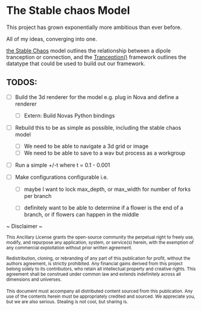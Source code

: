# The Stable chaos Model

This project has grown exponentially more ambitious than ever before.

All of my ideas, converging into one.

 [the Stable Chaos]() model outlines the relationship between a dipole tranception or connection, and the [Tranception()]() framework outlines the datatype that could be used to build out our framework.

## TODOS:
 - [ ] Build the 3d renderer for the model e.g. plug in Nova and define a renderer
   - [ ] Extern: Build Novas Python bindings
 - [ ] Rebuild this to be as simple as possible, including the stable chaos model
     - [ ] We need to be able to navigate a 3d grid or image
     - [ ] We need to be able to save to a wav but process as a workgroup
 - [ ] Run a simple +/-t where t = 0.1 - 0.001

 - [ ] Make configurations configurable i.e. 
     - [ ] maybe I want to lock max_depth, or max_width for number of forks per branch
     - [ ] definitely want to be able to determine if a flower is the end of a branch, or if flowers can happen in the middle


~ Disclaimer ~

<sup>
This Ancillary License grants the open-source community the perpetual right to freely use, modify, and repurpose any application, system, or service(s) herein, with the exemption of any commercial exploitation without prior written agreement. </sup>
<sup><br/><br/>
Redistribution, cloning, or rebranding of any part of this publication for profit, without the authors agreement, is strictly prohibited. Any financial gains derived from this project belong solely to its contributors, who retain all intellectual property and creative rights. This agreement shall be construed under common law and extends indefinitely across all dimensions and universes. </sup><br/><br/>
<sup>
This document must accompany all distributed content sourced from this publication. Any use of the contents herein must be appropriately credited and sourced. We appreciate you, but we are also serious. Stealing is not cool, but sharing is.</sup>

